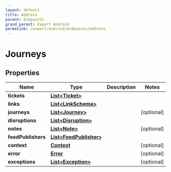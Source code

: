 ```yaml
---
layout: default
title: Address
parent: Endpoints
grand_parent: Expert Android
permalink: /expert/android/endpoints/address
---
```


# Journeys

## Properties
Name | Type | Description | Notes
------------ | ------------- | ------------- | -------------
**tickets** | [**List&lt;Ticket&gt;**](Ticket.md) |  | 
**links** | [**List&lt;LinkSchema&gt;**](LinkSchema.md) |  | 
**journeys** | [**List&lt;Journey&gt;**](Journey.md) |  |  [optional]
**disruptions** | [**List&lt;Disruption&gt;**](Disruption.md) |  | 
**notes** | [**List&lt;Note&gt;**](Note.md) |  |  [optional]
**feedPublishers** | [**List&lt;FeedPublisher&gt;**](FeedPublisher.md) |  | 
**context** | [**Context**](Context.md) |  |  [optional]
**error** | [**Error**](Error.md) |  |  [optional]
**exceptions** | [**List&lt;Exception&gt;**](Exception.md) |  |  [optional]



